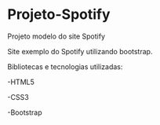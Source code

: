 # Projeto-Spotify
 Projeto modelo do site Spotify

Site exemplo do Spotify utilizando bootstrap.

Bibliotecas e tecnologias utilizadas:

-HTML5

-CSS3

-Bootstrap